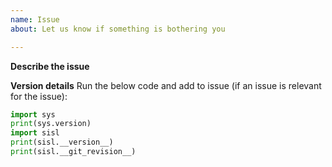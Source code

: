 ```yaml
---
name: Issue
about: Let us know if something is bothering you

---
```


**Describe the issue**

**Version details**
Run the below code and add to issue (if an issue is relevant for the issue):
```python
import sys
print(sys.version)
import sisl
print(sisl.__version__)
print(sisl.__git_revision__)
```
